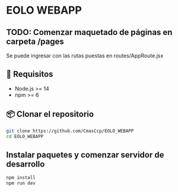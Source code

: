 # EOLO WEBAPP

## TODO: Comenzar maquetado de páginas en carpeta /pages
Se puede ingresar con las rutas puestas en routes/AppRoute.jsx

## 🚀 Requisitos

- Node.js >= 14
- npm >= 6

## 📦 Clonar el repositorio

```bash
git clone https://github.com/CmasCcp/EOLO_WEBAPP
cd EOLO_WEBAPP
```

## Instalar paquetes y comenzar servidor de desarrollo 
```bash
npm install
npm run dev
```



